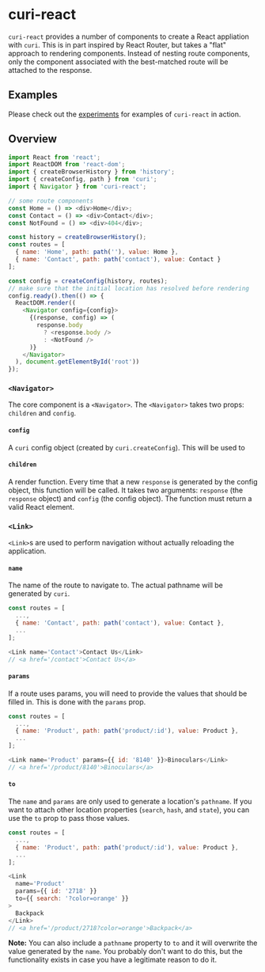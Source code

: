 # curi-react

`curi-react` provides a number of components to create a React appliation with `curi`. This is in part inspired by React Router, but takes a "flat" approach to rendering components. Instead of nesting route components, only the component associated with the best-matched route will be attached to the response.

## Examples

Please check out the [experiments](../curi-experiments) for examples of `curi-react` in action.

## Overview

```js
import React from 'react';
import ReactDOM from 'react-dom';
import { createBrowserHistory } from 'history';
import { createConfig, path } from 'curi';
import { Navigator } from 'curi-react';

// some route components
const Home = () => <div>Home</div>;
const Contact = () => <div>Contact</div>;
const NotFound = () => <div>404</div>;

const history = createBrowserHistory();
const routes = [
  { name: 'Home', path: path(''), value: Home },
  { name: 'Contact', path: path('contact'), value: Contact }
];

const config = createConfig(history, routes);
// make sure that the initial location has resolved before rendering
config.ready().then(() => {
  ReactDOM.render((
    <Navigator config={config}>
      {(response, config) => (
        response.body
          ? <response.body />
          : <NotFound />
      )}
    </Navigator>
  ), document.getElementById('root'))
});
```

### `<Navigator>`

The core component is a `<Navigator>`. The `<Navigator>` takes two props: `children` and `config`.

#### `config`

A `curi` config object (created by `curi.createConfig`). This will be used to 

#### `children`

A render function. Every time that a new `response` is generated by the config object, this function will be called. It takes two arguments: `response` (the `response` object) and `config` (the config object). The function must return a valid React element.

### `<Link>`

`<Link>`s are used to perform navigation without actually reloading the application.

#### `name`

The name of the route to navigate to. The actual pathname will be generated by `curi`.

```js
const routes = [
  ...,
  { name: 'Contact', path: path('contact'), value: Contact },
  ...
];

<Link name='Contact'>Contact Us</Link>
// <a href='/contact'>Contact Us</a>
```

#### `params`

If a route uses params, you will need to provide the values that should be filled in. This is done with the `params` prop.

```js
const routes = [
  ...,
  { name: 'Product', path: path('product/:id'), value: Product },
  ...
];

<Link name='Product' params={{ id: '8140' }}>Binoculars</Link>
// <a href='/product/8140'>Binoculars</a>
```

#### `to`

The `name` and `params` are only used to generate a location's `pathname`. If you want to attach other location properties (`search`, `hash`, and `state`), you can use the `to` prop to pass those values.

```js
const routes = [
  ...,
  { name: 'Product', path: path('product/:id'), value: Product },
  ...
];

<Link
  name='Product'
  params={{ id: '2718' }}
  to={{ search: '?color=orange' }}
>
  Backpack
</Link>
// <a href='/product/2718?color=orange'>Backpack</a>
```

**Note:** You can also include a `pathname` property to `to` and it will overwrite the value generated by the `name`. You probably don't want to do this, but the functionality exists in case you have a legitimate reason to do it.

